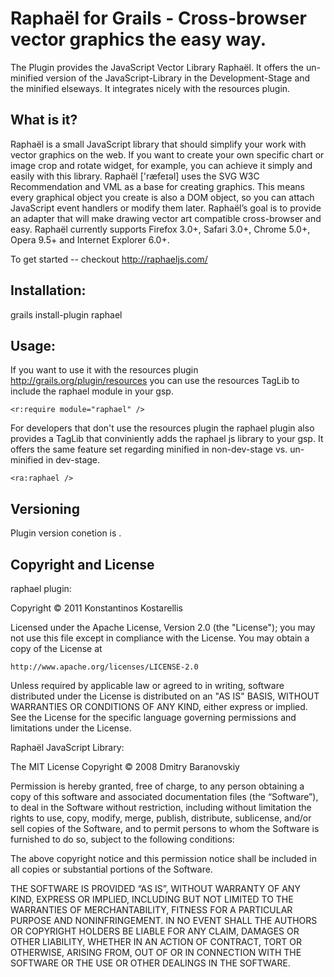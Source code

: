 Raphaël for Grails - Cross-browser vector graphics the easy way.
===

The Plugin provides the JavaScript Vector Library Raphaël.
It offers the un-minified version of the JavaScript-Library in the Development-Stage and the minified elseways.
It integrates nicely with the resources plugin.

What is it?
---
Raphaël is a small JavaScript library that should simplify your work with vector graphics on the web. If you want to create your own specific chart or image crop and rotate widget, for example, you can achieve it simply and easily with this library.
Raphaël ['ræfeɪəl] uses the SVG W3C Recommendation and VML as a base for creating graphics. This means every graphical object you create is also a DOM object, so you can attach JavaScript event handlers or modify them later. Raphaël’s goal is to provide an adapter that will make drawing vector art compatible cross-browser and easy.
Raphaël currently supports Firefox 3.0+, Safari 3.0+, Chrome 5.0+, Opera 9.5+ and Internet Explorer 6.0+.

To get started -- checkout http://raphaeljs.com/

Installation:
---
grails install-plugin raphael

Usage:
---
If you want to use it with the resources plugin http://grails.org/plugin/resources you can use the resources TagLib to include the raphael module in your gsp.

	<r:require module="raphael" />

For developers that don't use the resources plugin the raphael plugin also provides a TagLib that conviniently adds the raphael js library to your gsp. It
offers the same feature set regarding minified in non-dev-stage vs. un-minified in dev-stage.

	<ra:raphael />

Versioning
---
Plugin version conetion is <javascript-libraryversion>.<plugin-minor-for-fixes>

Copyright and License
---

raphael plugin:

Copyright © 2011 Konstantinos Kostarellis

Licensed under the Apache License, Version 2.0 (the "License");
you may not use this file except in compliance with the License.
You may obtain a copy of the License at

    http://www.apache.org/licenses/LICENSE-2.0

Unless required by applicable law or agreed to in writing, software
distributed under the License is distributed on an "AS IS" BASIS,
WITHOUT WARRANTIES OR CONDITIONS OF ANY KIND, either express or implied.
See the License for the specific language governing permissions and
limitations under the License.

Raphaël JavaScript Library:

The MIT License
Copyright © 2008 Dmitry Baranovskiy

Permission is hereby granted, free of charge, to any person obtaining a copy of this software and associated documentation files (the “Software”), to deal in the Software without restriction, including without limitation the rights to use, copy, modify, merge, publish, distribute, sublicense, and/or sell copies of the Software, and to permit persons to whom the Software is furnished to do so, subject to the following conditions:

The above copyright notice and this permission notice shall be included in all copies or substantial portions of the Software.

THE SOFTWARE IS PROVIDED “AS IS”, WITHOUT WARRANTY OF ANY KIND, EXPRESS OR IMPLIED, INCLUDING BUT NOT LIMITED TO THE WARRANTIES OF MERCHANTABILITY, FITNESS FOR A PARTICULAR PURPOSE AND NONINFRINGEMENT. IN NO EVENT SHALL THE AUTHORS OR COPYRIGHT HOLDERS BE LIABLE FOR ANY CLAIM, DAMAGES OR OTHER LIABILITY, WHETHER IN AN ACTION OF CONTRACT, TORT OR OTHERWISE, ARISING FROM, OUT OF OR IN CONNECTION WITH THE SOFTWARE OR THE USE OR OTHER DEALINGS IN THE SOFTWARE.

